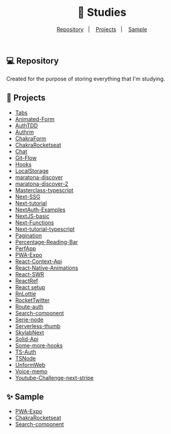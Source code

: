 <h1 align="center"> 
    📝 Studies
</h1>

<p align="center">
    <a href="#-repository">Repository</a>&nbsp;&nbsp;&nbsp;|&nbsp;&nbsp;&nbsp;
    <a href="#-projects">Projects</a>&nbsp;&nbsp;&nbsp;|&nbsp;&nbsp;&nbsp;
    <a href="#-sample">Sample</a>
</p>

<br>

## 💻 Repository

Created for the purpose of storing everything that I'm studying.

## 🚀 Projects

- [Tabs](https://github.com/Gabriel-J3sus/Studies/tree/main/Tabs)
- [Animated-Form](https://github.com/Gabriel-J3sus/Studies/tree/main/animated-form)
- [AuthTDD](https://github.com/Gabriel-J3sus/Studies/tree/main/authdd)
- [Authrm](https://github.com/Gabriel-J3sus/Studies/tree/main/authrm)
- [ChakraForm](https://github.com/Gabriel-J3sus/Studies/tree/main/chakraform)
- [ChakraRocketseat](https://github.com/Gabriel-J3sus/Studies/tree/main/chakrarocketseat)
- [Chat](https://github.com/Gabriel-J3sus/Studies/tree/main/chat)
- [Git-Flow](https://github.com/Gabriel-J3sus/Studies/tree/main/git-flow)
- [Hooks](https://github.com/Gabriel-J3sus/Studies/tree/main/hooks)
- [LocalStorage](https://github.com/Gabriel-J3sus/Studies/tree/main/localstorage)
- [maratona-discover](https://github.com/Gabriel-J3sus/Studies/tree/main/maratona-discover)
- [maratona-discover-2](https://github.com/Gabriel-J3sus/Studies/tree/main/maratona-discover-2)
- [Masterclass-typescript](https://github.com/Gabriel-J3sus/Studies/tree/main/masterclass-typescript)
- [Next-SSG](https://github.com/Gabriel-J3sus/Studies/tree/main/next-ssg)
- [Next-tutorial](https://github.com/Gabriel-J3sus/Studies/tree/main/next-tutorial)
- [NextAuth-Examples](https://github.com/Gabriel-J3sus/Studies/tree/main/nextauth-examples)
- [NextJS-basic](https://github.com/Gabriel-J3sus/Studies/tree/main/nextjs-basic)
- [Next-Functions](https://github.com/Gabriel-J3sus/Studies/tree/main/nextjs-functions)
- [Next-tutorial-typescript](https://github.com/Gabriel-J3sus/Studies/tree/main/nextjs-tutorial-typescript)
- [Pagination](https://github.com/Gabriel-J3sus/Studies/tree/main/pagination)
- [Percentage-Reading-Bar](https://github.com/Gabriel-J3sus/Studies/tree/main/percentageReadingBar)
- [PerfApp](https://github.com/Gabriel-J3sus/Studies/tree/main/perfapp)
- [PWA-Expo](https://github.com/Gabriel-J3sus/Studies/tree/main/pwaexpo)
- [React-Context-Api](https://github.com/Gabriel-J3sus/Studies/tree/main/react-context-api)
- [React-Native-Animations](https://github.com/Gabriel-J3sus/Studies/tree/main/react-native-animations)
- [React-SWR](https://github.com/Gabriel-J3sus/Studies/tree/main/react-swr)
- [ReactRef](https://github.com/Gabriel-J3sus/Studies/tree/main/reactref)
- [React setup](https://github.com/Gabriel-J3sus/Studies/tree/main/reactsetup)
- [RnLottie](https://github.com/Gabriel-J3sus/Studies/tree/main/rnlottie)
- [RocketTwitter](https://github.com/Gabriel-J3sus/Studies/tree/main/rockettwitter)
- [Route-auth](https://github.com/Gabriel-J3sus/Studies/tree/main/route-auth)
- [Search-component](https://github.com/Gabriel-J3sus/Studies/tree/main/search-component)
- [Serie-node](https://github.com/Gabriel-J3sus/Studies/tree/main/serie-node)
- [Serverless-thumb](https://github.com/Gabriel-J3sus/Studies/tree/main/serverless-thumb)
- [SkylabNext](https://github.com/Gabriel-J3sus/Studies/tree/main/skylabnext)
- [Solid-Api](https://github.com/Gabriel-J3sus/Studies/tree/main/solidApi)
- [Some-more-hooks](https://github.com/Gabriel-J3sus/Studies/tree/main/some-more-hooks)
- [TS-Auth](https://github.com/Gabriel-J3sus/Studies/tree/main/ts-auth)
- [TSNode](https://github.com/Gabriel-J3sus/Studies/tree/main/tsnode)
- [UnformWeb](https://github.com/Gabriel-J3sus/Studies/tree/main/unformweb)
- [Voice-memo](https://github.com/Gabriel-J3sus/Studies/tree/main/voice-memo)
- [Youtube-Challenge-next-stripe](https://github.com/Gabriel-J3sus/Studies/tree/main/youtube-challenge-next-stripe)

## ✨ Sample

- [PWA-Expo](https://pwa-expo-react-native.netlify.app/)
- [ChakraRocketseat](https://chakra-ui-rocketseatclone.netlify.app/)
- [Search-component](https://amifollowingyou.netlify.app/)